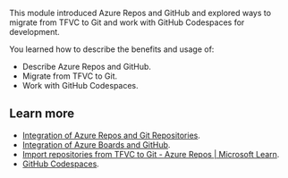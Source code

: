 This module introduced Azure Repos and GitHub and explored ways to migrate from TFVC to Git and work with GitHub Codespaces for development.

You learned how to describe the benefits and usage of:

 -  Describe Azure Repos and GitHub.
 -  Migrate from TFVC to Git.
 -  Work with GitHub Codespaces.

## Learn more

 -  [Integration of Azure Repos and Git Repositories](https://azure.microsoft.com/services/devops/repos/).
 -  [Integration of Azure Boards and GitHub](/azure/devops/boards/github/).
 -  [Import repositories from TFVC to Git - Azure Repos \| Microsoft Learn](/azure/devops/repos/git/import-from-tfvc).
 -  [GitHub Codespaces](https://github.com/features/codespaces).
